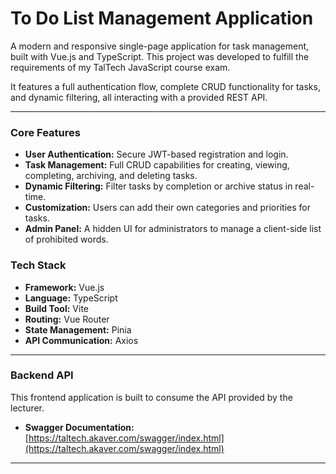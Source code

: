 # To Do List Management Application

A modern and responsive single-page application for task management, built with Vue.js and TypeScript. This project was developed to fulfill the requirements of my TalTech JavaScript course exam.

It features a full authentication flow, complete CRUD functionality for tasks, and dynamic filtering, all interacting with a provided REST API.

---

### Core Features

-   **User Authentication:** Secure JWT-based registration and login.
-   **Task Management:** Full CRUD capabilities for creating, viewing, completing, archiving, and deleting tasks.
-   **Dynamic Filtering:** Filter tasks by completion or archive status in real-time.
-   **Customization:** Users can add their own categories and priorities for tasks.
-   **Admin Panel:** A hidden UI for administrators to manage a client-side list of prohibited words.

### Tech Stack

-   **Framework:** Vue.js
-   **Language:** TypeScript
-   **Build Tool:** Vite
-   **Routing:** Vue Router
-   **State Management:** Pinia
-   **API Communication:** Axios

---

### Backend API

This frontend application is built to consume the API provided by the lecturer.

-   **Swagger Documentation:** [https://taltech.akaver.com/swagger/index.html](https://taltech.akaver.com/swagger/index.html)

---
